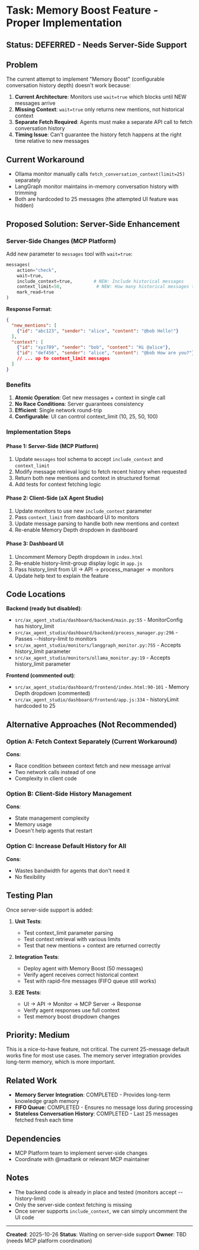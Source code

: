 # Task: Memory Boost Feature - Proper Implementation

## Status: DEFERRED - Needs Server-Side Support

## Problem

The current attempt to implement "Memory Boost" (configurable conversation history depth) doesn't work because:

1. **Current Architecture**: Monitors use `wait=true` which blocks until NEW messages arrive
2. **Missing Context**: `wait=true` only returns new mentions, not historical context
3. **Separate Fetch Required**: Agents must make a separate API call to fetch conversation history
4. **Timing Issue**: Can't guarantee the history fetch happens at the right time relative to new messages

## Current Workaround

- Ollama monitor manually calls `fetch_conversation_context(limit=25)` separately
- LangGraph monitor maintains in-memory conversation history with trimming
- Both are hardcoded to 25 messages (the attempted UI feature was hidden)

## Proposed Solution: Server-Side Enhancement

### Server-Side Changes (MCP Platform)

Add new parameter to `messages` tool with `wait=true`:

```python
messages(
    action="check",
    wait=true,
    include_context=true,        # NEW: Include historical messages
    context_limit=50,             # NEW: How many historical messages to include
    mark_read=true
)
```

**Response Format**:
```json
{
  "new_mentions": [
    {"id": "abc123", "sender": "alice", "content": "@bob Hello!"}
  ],
  "context": [
    {"id": "xyz789", "sender": "bob", "content": "Hi @alice"},
    {"id": "def456", "sender": "alice", "content": "@bob How are you?"},
    // ... up to context_limit messages
  ]
}
```

### Benefits

1. **Atomic Operation**: Get new messages + context in single call
2. **No Race Conditions**: Server guarantees consistency
3. **Efficient**: Single network round-trip
4. **Configurable**: UI can control context_limit (10, 25, 50, 100)

### Implementation Steps

#### Phase 1: Server-Side (MCP Platform)

1. Update `messages` tool schema to accept `include_context` and `context_limit`
2. Modify message retrieval logic to fetch recent history when requested
3. Return both new mentions and context in structured format
4. Add tests for context fetching logic

#### Phase 2: Client-Side (aX Agent Studio)

1. Update monitors to use new `include_context` parameter
2. Pass `context_limit` from dashboard UI to monitors
3. Update message parsing to handle both new mentions and context
4. Re-enable Memory Depth dropdown in dashboard

#### Phase 3: Dashboard UI

1. Uncomment Memory Depth dropdown in `index.html`
2. Re-enable history-limit-group display logic in `app.js`
3. Pass history_limit from UI → API → process_manager → monitors
4. Update help text to explain the feature

## Code Locations

**Backend (ready but disabled)**:
- `src/ax_agent_studio/dashboard/backend/main.py:55` - MonitorConfig has history_limit
- `src/ax_agent_studio/dashboard/backend/process_manager.py:296` - Passes --history-limit to monitors
- `src/ax_agent_studio/monitors/langgraph_monitor.py:755` - Accepts history_limit parameter
- `src/ax_agent_studio/monitors/ollama_monitor.py:19` - Accepts history_limit parameter

**Frontend (commented out)**:
- `src/ax_agent_studio/dashboard/frontend/index.html:90-101` - Memory Depth dropdown (commented)
- `src/ax_agent_studio/dashboard/frontend/app.js:334` - historyLimit hardcoded to 25

## Alternative Approaches (Not Recommended)

### Option A: Fetch Context Separately (Current Workaround)
**Cons**:
- Race condition between context fetch and new message arrival
- Two network calls instead of one
- Complexity in client code

### Option B: Client-Side History Management
**Cons**:
- State management complexity
- Memory usage
- Doesn't help agents that restart

### Option C: Increase Default History for All
**Cons**:
- Wastes bandwidth for agents that don't need it
- No flexibility

## Testing Plan

Once server-side support is added:

1. **Unit Tests**:
   - Test context_limit parameter parsing
   - Test context retrieval with various limits
   - Test that new mentions + context are returned correctly

2. **Integration Tests**:
   - Deploy agent with Memory Boost (50 messages)
   - Verify agent receives correct historical context
   - Test with rapid-fire messages (FIFO queue still works)

3. **E2E Tests**:
   - UI → API → Monitor → MCP Server → Response
   - Verify agent responses use full context
   - Test memory boost dropdown changes

## Priority: Medium

This is a nice-to-have feature, not critical. The current 25-message default works fine for most use cases. The memory server integration provides long-term memory, which is more important.

## Related Work

- **Memory Server Integration**: COMPLETED - Provides long-term knowledge graph memory
- **FIFO Queue**: COMPLETED - Ensures no message loss during processing
- **Stateless Conversation History**: COMPLETED - Last 25 messages fetched fresh each time

## Dependencies

- MCP Platform team to implement server-side changes
- Coordinate with @madtank or relevant MCP maintainer

## Notes

- The backend code is already in place and tested (monitors accept --history-limit)
- Only the server-side context fetching is missing
- Once server supports `include_context`, we can simply uncomment the UI code

---

**Created**: 2025-10-26
**Status**: Waiting on server-side support
**Owner**: TBD (needs MCP platform coordination)
